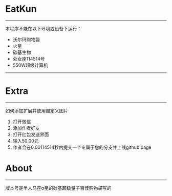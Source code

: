 # EatKun  
-----------------------
本程序不能在以下环境或设备下运行：
- 沃尔玛购物袋
- 火星
- 碳基生物
- 处女座114514号
- 550W超级计算机
----------------
# Extra
-------------------
如何添加扩展并使用自定义图片
1. 打开微信
2. 添加作者好友
3. 打开红包发送界面
4. 输入50.00元
5. 作者会在0.00114514秒内提交一个专属于您的分支并上线github page

# About  
-----------------------
版本号是半人马座α星的硅基超级量子百佳购物袋写的
